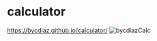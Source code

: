 # calculator
https://bycdiaz.github.io/calculator/
![bycdiazCalc](https://user-images.githubusercontent.com/48981108/56478031-e1957680-6479-11e9-8960-a47b8506da27.png)
